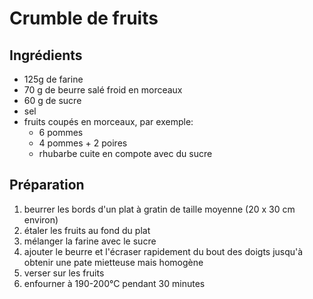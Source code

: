 # Crumble de fruits

## Ingrédients
- 125g de farine
- 70 g de beurre salé froid en morceaux
- 60 g de sucre
- sel
- fruits coupés en morceaux, par exemple:
  - 6 pommes
  - 4 pommes + 2 poires
  - rhubarbe cuite en compote avec du sucre
 
 
 ## Préparation
 1. beurrer les bords d'un plat à gratin de taille moyenne (20 x 30 cm environ)
 2. étaler les fruits au fond du plat
 3. mélanger la farine avec le sucre
 4. ajouter le beurre et l'écraser rapidement du bout des doigts jusqu'à obtenir une pate mietteuse mais homogène
 5. verser sur les fruits
 6. enfourner à 190-200°C pendant 30 minutes
